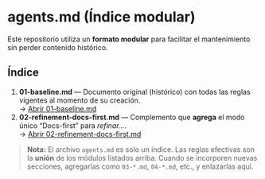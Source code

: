 <!-- AGENTS_MD_INDEX: 2025-10-02T21:44:04Z -->
# agents.md (Índice modular)

Este repositorio utiliza un **formato modular** para facilitar el mantenimiento sin perder contenido histórico.

## Índice
1. **01-baseline.md** — Documento original (histórico) con todas las reglas vigentes al momento de su creación.  
   → [Abrir 01-baseline.md](agents/01-baseline.md)
2. **02-refinement-docs-first.md** — Complemento que **agrega** el modo único “Docs-first” para *refinar…*.  
   → [Abrir 02-refinement-docs-first.md](agents/02-refinement-docs-first.md)

> **Nota:** El archivo `agents.md` es solo un índice. Las reglas efectivas son la **unión** de los módulos listados arriba. Cuando se incorporen nuevas secciones, agregarlas como `03-*.md`, `04-*.md`, etc., y enlazarlas aquí.
